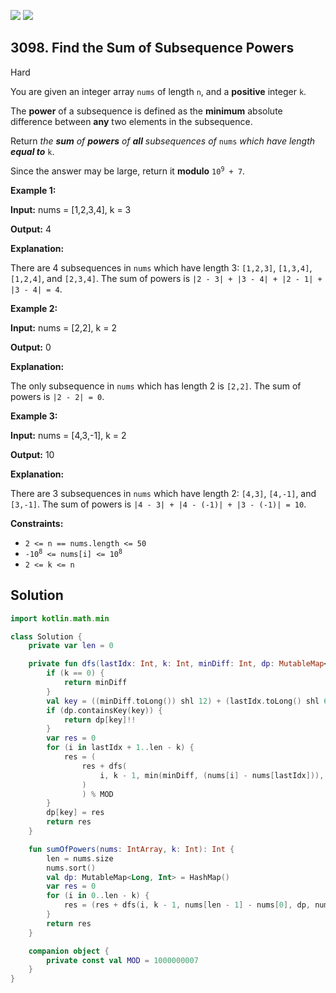 [![](https://img.shields.io/github/stars/javadev/LeetCode-in-Kotlin?label=Stars&style=flat-square)](https://github.com/javadev/LeetCode-in-Kotlin)
[![](https://img.shields.io/github/forks/javadev/LeetCode-in-Kotlin?label=Fork%20me%20on%20GitHub%20&style=flat-square)](https://github.com/javadev/LeetCode-in-Kotlin/fork)

## 3098\. Find the Sum of Subsequence Powers

Hard

You are given an integer array `nums` of length `n`, and a **positive** integer `k`.

The **power** of a subsequence is defined as the **minimum** absolute difference between **any** two elements in the subsequence.

Return _the **sum** of **powers** of **all** subsequences of_ `nums` _which have length_ **_equal to_** `k`.

Since the answer may be large, return it **modulo** <code>10<sup>9</sup> + 7</code>.

**Example 1:**

**Input:** nums = [1,2,3,4], k = 3

**Output:** 4

**Explanation:**

There are 4 subsequences in `nums` which have length 3: `[1,2,3]`, `[1,3,4]`, `[1,2,4]`, and `[2,3,4]`. The sum of powers is `|2 - 3| + |3 - 4| + |2 - 1| + |3 - 4| = 4`.

**Example 2:**

**Input:** nums = [2,2], k = 2

**Output:** 0

**Explanation:**

The only subsequence in `nums` which has length 2 is `[2,2]`. The sum of powers is `|2 - 2| = 0`.

**Example 3:**

**Input:** nums = [4,3,-1], k = 2

**Output:** 10

**Explanation:**

There are 3 subsequences in `nums` which have length 2: `[4,3]`, `[4,-1]`, and `[3,-1]`. The sum of powers is `|4 - 3| + |4 - (-1)| + |3 - (-1)| = 10`.

**Constraints:**

*   `2 <= n == nums.length <= 50`
*   <code>-10<sup>8</sup> <= nums[i] <= 10<sup>8</sup></code>
*   `2 <= k <= n`

## Solution

```kotlin
import kotlin.math.min

class Solution {
    private var len = 0

    private fun dfs(lastIdx: Int, k: Int, minDiff: Int, dp: MutableMap<Long, Int>, nums: IntArray): Int {
        if (k == 0) {
            return minDiff
        }
        val key = ((minDiff.toLong()) shl 12) + (lastIdx.toLong() shl 6) + k
        if (dp.containsKey(key)) {
            return dp[key]!!
        }
        var res = 0
        for (i in lastIdx + 1..len - k) {
            res = (
                res + dfs(
                    i, k - 1, min(minDiff, (nums[i] - nums[lastIdx])), dp, nums,
                )
                ) % MOD
        }
        dp[key] = res
        return res
    }

    fun sumOfPowers(nums: IntArray, k: Int): Int {
        len = nums.size
        nums.sort()
        val dp: MutableMap<Long, Int> = HashMap()
        var res = 0
        for (i in 0..len - k) {
            res = (res + dfs(i, k - 1, nums[len - 1] - nums[0], dp, nums)) % MOD
        }
        return res
    }

    companion object {
        private const val MOD = 1000000007
    }
}
```